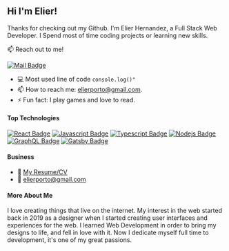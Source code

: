 ## Hi I'm Elier!

Thanks for checking out my Github. I'm Elier Hernandez, a Full Stack Web Developer. I Spend most of time coding projects or learning new skills.

:mailbox: Reach out to me!

[![Mail Badge](https://img.shields.io/badge/-elierporto@gmail.com-c0392b?style=flat&labelColor=c0392b&logo=gmail&logoColor=white)](mailto:elierporto@gmail.com)

- :computer: Most used line of code `console.log()"`
- 📫 How to reach me: elierporto@gmail.com.
- ⚡ Fun fact: I play games and love to read.

#### Top Technologies

[![React Badge](https://img.shields.io/badge/-React-61DBFB?style=for-the-badge&labelColor=black&logo=react&logoColor=61DBFB)](#) 
[![Javascript Badge](https://img.shields.io/badge/-Javascript-F0DB4F?style=for-the-badge&labelColor=black&logo=javascript&logoColor=F0DB4F)](#) 
[![Typescript Badge](https://img.shields.io/badge/-Typescript-007acc?style=for-the-badge&labelColor=black&logo=typescript&logoColor=007acc)](#) 
[![Nodejs Badge](https://img.shields.io/badge/-Nodejs-3C873A?style=for-the-badge&labelColor=black&logo=node.js&logoColor=3C873A)](#) 
[![GraphQL Badge](https://img.shields.io/badge/-GraphQl-e535ab?style=for-the-badge&labelColor=black&logo=node.js&logoColor=e535ab)](#)
[![Gatsby Badge](https://img.shields.io/badge/-Gatsby-ea9633?style=for-the-badge&labelColor=black&logo=gatsby&logoColor=ea9633)](#)

#### Business
- :paperclip: [My Resume/CV](https://github.com/ElierHP)
- :email: elierporto@gmail.com

#### More About Me

I love creating things that live on the internet. My interest in the web started back in 2019 as a designer when I started creating user interfaces and experiences for the web. I learned Web Development in order to bring my designs to life, and fell in love with it. Now I dedicate myself full time to development, it's one of my great passions.
